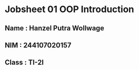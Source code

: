 # Jobsheet 01 OOP Introduction
## Name : Hanzel Putra Wollwage
## NIM : 244107020157
## Class : TI-2I